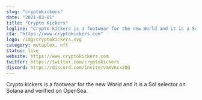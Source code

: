 ```yaml
---
slug: "cryptokickers"
date: "2021-03-01"
title: "Crypto Kickers"
logline: "Crypto kickers is a footwear for the new World and it is a Sol selector on Solana and verified on OpenSea."
cta: "https://www.cryptokickers.com"
logo: /img/cryptokickers.svg
category: metaplex, nft
status: live
website: https://www.cryptokickers.com
twitter: https://twitter.com/cryptokickers
discord: https://discord.com/invite/vmXvKcx2QQ
---
```


Crypto kickers is a footwear for the new World and it is a Sol selector on Solana and verified on OpenSea.

